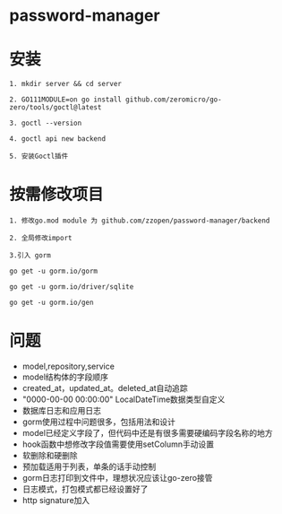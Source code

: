 # password-manager

# 安装

```shell
1. mkdir server && cd server

2. GO111MODULE=on go install github.com/zeromicro/go-zero/tools/goctl@latest

3. goctl --version

4. goctl api new backend

5. 安装Goctl插件
```

# 按需修改项目
```shell
1. 修改go.mod module 为 github.com/zzopen/password-manager/backend

2. 全局修改import

3.引入 gorm

go get -u gorm.io/gorm

go get -u gorm.io/driver/sqlite

go get -u gorm.io/gen

```

# 问题
- model,repository,service
- model结构体的字段顺序
- created_at，updated_at。deleted_at自动追踪
- "0000-00-00 00:00:00" LocalDateTime数据类型自定义
- 数据库日志和应用日志
- gorm使用过程中问题很多，包括用法和设计
- model已经定义字段了，但代码中还是有很多需要硬编码字段名称的地方
- hook函数中想修改字段值需要使用setColumn手动设置
- 软删除和硬删除
- 预加载适用于列表，单条的话手动控制
- gorm日志打印到文件中，理想状况应该让go-zero接管
- 日志模式，打包模式都已经设置好了
- http signature加入
